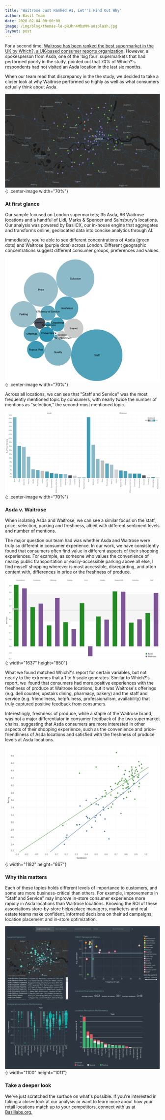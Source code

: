 ```yaml
---
title: 'Waitrose Just Ranked #1, Let''s Find Out Why'
author: Basil Team
date: 2020-02-04 00:00:00
image: /img/blog/thomas-le-pRJhn4MbsMM-unsplash.jpg
layout: post
---
```


For a second time, [Waitrose has been ranked the best supermarket in the UK by Which?, a UK-based consumer reports organization](https://www.bbc.com/news/business-51586870). However, a spokesperson from Asda, one of the 'big four' supermarkets that had performed poorly in the study, pointed out that 70% of Which?'s respondents had not visited an Asda location in the last six months.

When our team read that discrepancy in the the study, we decided to take a closer look at why Waitrose performed so highly as well as what consumers actually think about Asda.

![](/uploads/map.png){: .center-image width="70%"}

### **At first glance**

Our sample focused on London supermarkets; 35 Asda, 66 Waitrose locations and a handful of Lidl, Marks & Spencer and Sainsbury's locations. Our analysis was powered by BasilCX, our in-house engine that aggregates and transforms online, geolocated data into concise analytics through AI.&nbsp;

Immediately, you're able to see different concentrations of Asda (green dots) and Waitrose (purple dots) across London. Different geographic concentrations suggest different consumer groups, preferences and values.

![](/uploads/topics-all-locations.png){: .center-image width="70%"}

Across all locations, we can see that "Staff and Service" was the most frequently mentioned topic by consumers, with nearly twice the number of mentions as "selection," the second-most mentioned topic.

![](/uploads/breakdown-bar.png){: .center-image width="70%"}

### Asda v. Waitrose

When isolating Asda and Waitrose, we can see a similar focus on the staff, price, selection, parking and freshness, albeit with different sentiment levels and number of mentions.&nbsp;

The major question our team had was whether Asda and Waitrose were truly so different in consumer experience. In our work, we have consistently found that consumers often find value in different aspects of their shopping experiences. For example, as someone who values the convenience of nearby public transportation or easily-accessible parking above all else, I find myself shopping wherever is most accessible, disregarding, and often content with, differences in price or the freshness of produce.

![](/uploads/asada-v-wairose.png){: width="1637" height="850"}

What we found matched Which?'s report for certain variables, but not nearly to the extremes that a 1 to 5 scale generates. Similar to Which?'s report, we&nbsp; found that consumers had more positive experiences with the freshness of produce at Waitrose locations, but it was Waitrose's offerings (e.g. deli counter, upstairs dining, pharmacy, bakery) and the staff and service (e.g. friendliness, helpfulness, professionalism, availability) that truly captured positive feedback from consumers.

Interestingly, freshness of produce, while a staple of the Waitrose brand, was not a major differentiator in consumer feedback of the two supermarket chains, suggesting that Asda consumers are more interested in other aspects of their shopping experience, such as the convenience and price-friendliness of Asda locations and satisfied with the freshness of produce levels at Asda locations.

![](/uploads/scatterplot.png){: width="1182" height="867"}

### Why this matters

Each of these topics holds different levels of importance to customers, and some are more business-critical than others. For example, improvements in "Staff and Service" may improve in-store consumer experience more rapidly in Asda locations than Waitrose locations. Knowing the ROI of these associations store-by-store helps place managers, marketers and real estate teams make confident, informed decisions on their ad campaigns, location placement and in-store optimization.

![](/uploads/dash.png){: width="1100" height="1011"}

### **Take a deeper look**

We've just scratched the surface on what's possible. If you're interested in taking a closer look at our analysis or want to learn more about how your retail locations match up to your competitors, connect with us at [Basillabs.org.](https://basillabs.org/#contact)